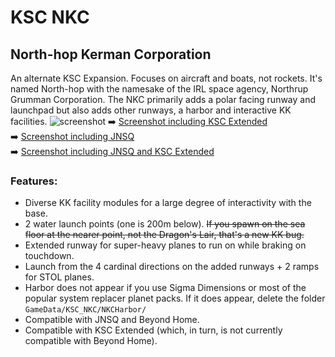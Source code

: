 # KSC NKC
## North-hop Kerman Corporation
An alternate KSC Expansion. Focuses on aircraft and boats, not rockets. It's named North-hop with the namesake of the IRL space agency, Northrup Grumman Corporation. The NKC primarily adds a polar facing runway and launchpad but also adds other runways, a harbor and interactive KK facilities.
![screenshot](https://i.imgur.com/iC1B4Fq.jpg)
:arrow_right: [Screenshot including KSC Extended](https://i.imgur.com/iKnmvVA.jpg)  
:arrow_right: [Screenshot including JNSQ](https://i.imgur.com/TpLahnm.png)  
:arrow_right: [Screenshot including JNSQ and KSC Extended](https://i.imgur.com/Z71SukG.png)  

### Features:
* Diverse KK facility modules for a large degree of interactivity with the base.
* 2 water launch points (one is 200m below). ~~If you spawn on the sea floor at the nearer point, not the Dragon's Lair, that's a new KK bug.~~
* Extended runway for super-heavy planes to run on while braking on touchdown.
* Launch from the 4 cardinal directions on the added runways + 2 ramps for STOL planes.
* Harbor does not appear if you use Sigma Dimensions or most of the popular system replacer planet packs. If it does appear, delete the folder `GameData/KSC_NKC/NKCHarbor/`
* Compatible with JNSQ and Beyond Home.
* Compatible with KSC Extended (which, in turn, is not currently compatible with Beyond Home).
